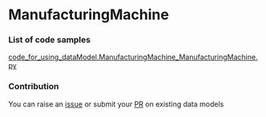 # ManufacturingMachine

### List of code samples 

<!-- 50-List of code -->

<!-- [code entry](link) -->
[code_for_using_dataModel.ManufacturingMachine_ManufacturingMachine.py](https://github.com/smart-data-models/dataModel.ManufacturingMachine/blob/master/ManufacturingMachine/code/code_for_using_dataModel.ManufacturingMachine_ManufacturingMachine.py)


<!-- /50-List of code -->

### Contribution
You can raise an [issue](https://github.com/smart-data-models/dataModel.ManufacturingMachine/issues) or submit your [PR](https://github.com/smart-data-models/dataModel.ManufacturingMachine/pulls) on existing data models
